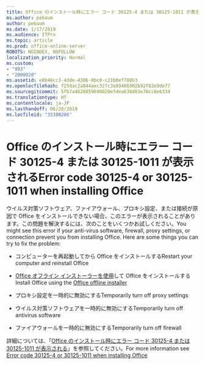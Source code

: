 ```yaml
---
title: Office のインストール時にエラー コード 30125-4 または 30125-1011 が表示される
ms.author: pebaum
author: pebaum
ms.date: 1/17/2019
ms.audience: ITPro
ms.topic: article
ms.prod: office-online-server
ROBOTS: NOINDEX, NOFOLLOW
localization_priority: Normal
ms.custom:
- "983"
- "2000020"
ms.assetid: e8b46cc3-4dde-4386-8bc0-c21b0ef708b3
ms.openlocfilehash: f259ac2a844aec327c3e99466902b92f82e9de77
ms.sourcegitcommit: 5fb7a4b28859690020efdea630d03e70cc0e6334
ms.translationtype: HT
ms.contentlocale: ja-JP
ms.lasthandoff: 06/28/2019
ms.locfileid: "35388286"
---
```

# <a name="error-code-30125-4-or-30125-1011-when-installing-office"></a><span data-ttu-id="97d63-102">Office のインストール時にエラー コード 30125-4 または 30125-1011 が表示される</span><span class="sxs-lookup"><span data-stu-id="97d63-102">Error code 30125-4 or 30125-1011 when installing Office</span></span>

<span data-ttu-id="97d63-p101">ウイルス対策ソフトウェア、ファイアウォール、プロキシ設定、または接続が原因で Office をインストールできない場合、このエラーが表示されることがあります。この問題を解決するには、次のことをいくつかお試しください。</span><span class="sxs-lookup"><span data-stu-id="97d63-p101">You might see this error if your anti-virus software, firewall, proxy settings, or connection prevent you from installing Office. Here are some things you can try to fix the problem:</span></span>
  
- <span data-ttu-id="97d63-105">コンピューターを再起動してから Office をインストールする</span><span class="sxs-lookup"><span data-stu-id="97d63-105">Restart your computer and reinstall Office</span></span>

- <span data-ttu-id="97d63-106">[Office オフライン インストーラーを使用](https://support.office.com/article/f0a85fe7-118f-41cb-a791-d59cef96ad1c?wt.mc_id=Alchemy_ClientDIA)して Office をインストールする</span><span class="sxs-lookup"><span data-stu-id="97d63-106">Install Office using the [Office offline installer](https://support.office.com/article/f0a85fe7-118f-41cb-a791-d59cef96ad1c?wt.mc_id=Alchemy_ClientDIA)</span></span>

- <span data-ttu-id="97d63-107">プロキシ設定を一時的に無効にする</span><span class="sxs-lookup"><span data-stu-id="97d63-107">Temporarily turn off proxy settings</span></span>

- <span data-ttu-id="97d63-108">ウイルス対策ソフトウェアを一時的に無効にする</span><span class="sxs-lookup"><span data-stu-id="97d63-108">Temporarily turn off antivirus software</span></span>

- <span data-ttu-id="97d63-109">ファイアウォールを一時的に無効にする</span><span class="sxs-lookup"><span data-stu-id="97d63-109">Temporarily turn off firewall</span></span>

<span data-ttu-id="97d63-110">詳細については、「[Office のインストール時にエラー コード 30125-4 または 30125-1011 が表示される](https://support.office.com/article/7bfabec6-76be-4cde-880e-819a9c569612?wt.mc_id=Alchemy_ClientDIA)」を参照してください。</span><span class="sxs-lookup"><span data-stu-id="97d63-110">For more information see [Error code 30125-4 or 30125-1011 when installing Office](https://support.office.com/article/7bfabec6-76be-4cde-880e-819a9c569612?wt.mc_id=Alchemy_ClientDIA)</span></span>
  
